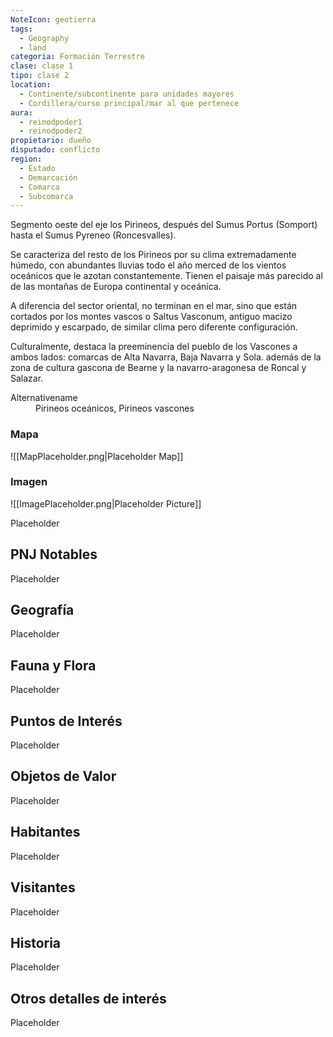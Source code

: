 ```yaml
---
NoteIcon: geotierra
tags:
  - Geography 
  - land 
categoria: Formación Terrestre
clase: clase 1
tipo: clase 2
location: 
  - Continente/subcontinente para unidades mayores
  - Cordillera/curso principal/mar al que pertenece 
aura:
  - reinodpoder1
  - reinodpoder2
propietario: dueño
disputado: conflicto
region:
  - Estado 
  - Demarcación
  - Comarca
  - Subcomarca
---
```





 <section class="wa-section main-content"><p>Segmento oeste del eje los Pirineos, después del Sumus Portus (Somport) hasta el Sumus Pyreneo (Roncesvalles).
</p>
<p>
Se caracteriza del resto de los Pirineos por su clima extremadamente húmedo, con abundantes lluvias todo el año merced de los vientos oceánicos que le azotan constantemente. Tienen el paisaje más parecido al de las montañas de Europa continental y oceánica.
</p>
<p>
A diferencia del sector oriental, no terminan en el mar, sino que están cortados por los montes vascos o <span data-article-privacy="private" data-article-id="a3a78e51-a18c-4670-b4f3-12a3df124cd2" data-template-type="location" class="private-article article-unlinked entity-link wa-link">Saltus Vasconum</span>, antiguo macizo deprimido y escarpado, de similar clima pero diferente configuración. 
</p>
<p>
Culturalmente, destaca la preeminencia del pueblo de los <span class="article-link article-explorer-link entity-link wa-link" data-article-privacy="public" data-article-id="3720fa28-4fe1-406a-978e-f764d53e31d7" data-template-type="ethnicity" data-article="3720fa28-4fe1-406a-978e-f764d53e31d7">Vascones</span> a ambos lados: comarcas de Alta Navarra, Baja Navarra y Sola. además de la zona de cultura gascona de Bearne y la navarro-aragonesa de Roncal y Salazar.</p></section>  <section data-section-id="alternativename" class="wa-section public"><dl><dt>Alternativename</dt><dd>Pirineos oceánicos, Pirineos vascones</dd></dl></section>   

### Mapa
![[MapPlaceholder.png|Placeholder Map]]

### Imagen
![[ImagePlaceholder.png|Placeholder Picture]]

Placeholder

## PNJ Notables
Placeholder

## Geografía
Placeholder

## Fauna y Flora
Placeholder

## Puntos de Interés
Placeholder

## Objetos de Valor
Placeholder

## Habitantes
Placeholder

## Visitantes
Placeholder

## Historia
Placeholder

## Otros detalles de interés
Placeholder

